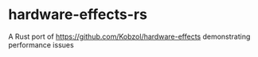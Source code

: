 # hardware-effects-rs
A Rust port of https://github.com/Kobzol/hardware-effects demonstrating performance issues
